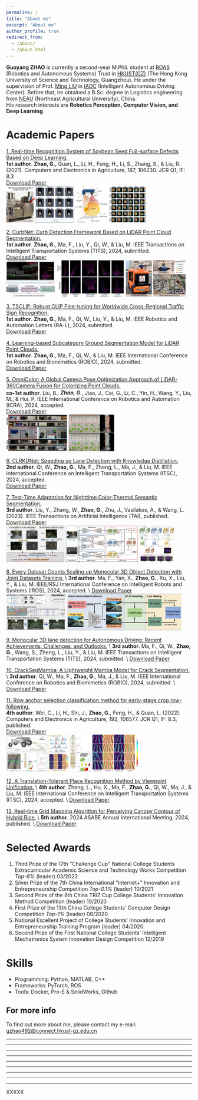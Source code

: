 ```yaml
---
permalink: /
title: "About me"
excerpt: "About me"
author_profile: true
redirect_from: 
  - /about/
  - /about.html
---
```


<!-- **Guoyang ZHAO** is currently a second-year M.Phil. student at [ROAS](https://www.hkust-gz.edu.cn/academics/hubs-and-thrust-areas/systems-hub/robotics-and-autonomous-systems/) (Robotics and Autonomous Systems) Trust in [HKUST(GZ)](https://hkust-gz.edu.cn/) (The Hong Kong University of Science and Technology, Guangzhou). He under the supervision of Prof. [Ming LIU](https://facultyprofiles.hkust-gz.edu.cn/faculty-personal-page/LIU-Ming/eelium) in [IADC](https://ram-lab.com/) (Intelligent Autonomous Driving Center) and co-supervised by Prof. [Lin WANG](https://facultyprofiles.hkust-gz.edu.cn/faculty-personal-page?id=856). Before that, he obtained a B.Sc. degree in Logistics engineering from [NEAU](https://www.neau.edu.cn/) (Northeast Agricultural University), China. <br> -->
**Guoyang ZHAO** is currently a second-year M.Phil. student at [ROAS](https://www.hkust-gz.edu.cn/academics/hubs-and-thrust-areas/systems-hub/robotics-and-autonomous-systems/) (Robotics and Autonomous Systems) Trust in [HKUST(GZ)](https://hkust-gz.edu.cn/) (The Hong Kong University of Science and Technology, Guangzhou). He under the supervision of Prof. [Ming LIU](https://facultyprofiles.hkust-gz.edu.cn/faculty-personal-page/LIU-Ming/eelium) in [IADC](https://ram-lab.com/) (Intelligent Autonomous Driving Center). Before that, he obtained a B.Sc. degree in Logistics engineering from [NEAU](https://www.neau.edu.cn/) (Northeast Agricultural University), China. <br>
His research interests are **Robotics Perception, Computer Vision, and Deep Learning**.

<!-- Education Background
======
<h3><span style="color: rgb(167, 35, 107);"><b>The Hong Kong University of Science and Technology (Guangzhou), China (09/2022 - present)</b></span></h3>
- Master of Philosophy (M.Phil.) <br>
- Major: Robotics and Autonomous Systems <br>
- Grades: 3.567 <br>
<h3><span style="color: rgb(167, 35, 107);"><b>Northeast Agricultural University, China (09/2018 - 06/2022)</b></span></h3>
- Bachelor of Logistics Engineering (Outstanding Graduate) <br>
- Grades ranking: 4/42 <br> -->

<!-- Publications
====== -->

Academic Papers
====== 

<!-- <h3><span style="color: rgb(167, 35, 107);"><b>Academic Papers:</b></span></h3>  -->

<!-- [1. Real-time Recognition System of Soybean Seed Full-surface Defects Based on Deep Learning.](https://www.sciencedirect.com/science/article/abs/pii/S0168169921002477)  \
*First Author*. **Zhao, G.**, Quan, L., Li, H., Feng, H., Li, S., Zhang, S., & Liu, R. (2021). Computers and Electronics in Agriculture, 187, 106230. JCR Q1, IF: 8.3 \
[Download Paper](https://drive.google.com/file/d/1e9GbFJTDqGTGg2nrs4h6A_kRV9-1Uhfn/view)
<br/><img src='/images/pub_img/soy1.jpg' width='184' height='100'>&nbsp;<img src='/images/pub_img/soy2.jpg' width='88' height='100'>&nbsp;<img src='/images/pub_img/soy3.jpg' width='100' height='100'> <br>

[2. Row anchor selection classification method for early-stage crop row-following.](https://www.sciencedirect.com/science/article/pii/S0168169921005949)  \
*Fourth Author*. Wei, C., Li, H., Shi, J., **Zhao, G.**, Feng, H., & Quan, L. (2022). Computers and Electronics in Agriculture, 192, 106577. JCR Q1, IF: 8.3 \
[Download Paper](https://drive.google.com/file/d/1SGTYsMh1vMhl_788ZPZwwfGD7qmYYDlv/view)
<br/><img src='/images/pub_img/field1.jpg' width='170' height='100'>&nbsp;<img src='/images/pub_img/field3.jpg' width='56' height='100'>&nbsp;<img src='/images/pub_img/field4.jpg' width='125' height='100'> <br>

[3. Test-Time Adaptation for Nighttime Color-Thermal Semantic Segmentation.](https://ieeexplore.ieee.org/xpl/RecentIssue.jsp?punumber=9078688)  \
*Third Author*. Liu, Y., Zhang, W., **Zhao, G.**, Zhu, J., Vasilakos, A., & Wang, L. (2023). IEEE Transactions on Artificial Intelligence (TAI).  \
[Download Paper](https://ieeexplore.ieee.org/abstract/document/10330895)
<br/><img src='/images/pub_img/color1.jpg' width='158' height='100'>&nbsp;<img src='/images/pub_img/color2.jpg' width='195' height='100'>&nbsp;<img src='/images/pub_img/color3.jpg' width='95' height='100'> <br>

[4. OmniColor: A Global Camera Pose Optimization Approach of LiDAR-360Camera Fusion for Colorizing Point Clouds.](https://2024.ieee-icra.org/)  \
*Co-first Author*. Liu, B.<sup>*</sup>, **Zhao, G.**<sup>*</sup>, Jiao, J., Cai, G., Li, C., Yin, H., Wang, Y., Liu, M., & Hui, P. IEEE International Conference on Robotics and Automation (ICRA), 2024, accepted.  \
[Download Paper](https://drive.google.com/file/d/1YiVRoMMubX1pikOf8oRoC5yxftBcIqzZ/view?usp=sharing)
<br/><img src='/images/pub_img/point1.jpg' width='165' height='100'>&nbsp;<img src='/images/pub_img/point3.jpg' width='125' height='100'> <br>

[5. CurbNet: Curb Detection Framework Based on LiDAR Point Cloud Segmentation.](https://ieeexplore.ieee.org/xpl/RecentIssue.jsp?punumber=19)  \
*First Author*. **Zhao, G.**, Ma, F., Liu, Y., Qi, W., & Liu, M. IEEE Transactions on Instrumentation and Measurement, 2024, JCR Q1, IF: 5.6, submitted.  \
[Download Paper](https://drive.google.com/file/d/1Wty_DLOXnFltIpc8VjBWNuryerqN3unn/view)
<br/><img src='/images/pub_img/cover-figure2.jpg' width='132' height='100'>&nbsp;<img src='/images/pub_img/3Dcurb-no-occ2.jpg' width='184' height='100'>&nbsp;<img src='/images/pub_img/realscene-set2.jpg' width='164' height='100'> <br>

[6. Every Dataset Counts Scaling up Monocular 3D Object Detection with Joint Datasets Training.](https://iros2024-abudhabi.org/)  \ 
*Third Author*. Ma, F., Yan, X., **Zhao, G.**, Xu, X., Liu, Y., & Liu, M. IEEE/RSJ International Conference on Intelligent Robots and Systems (IROS), 2024, submitted. \ 
[Download Paper](https://drive.google.com/file/d/1o8jSvxTbXjizPXKSlJUZPVzoBqV5EFW6/view?usp=sharing) 
<br/><img src='/images/pub_img/3d-detect-1.jpg' width='162' height='100'>&nbsp;<img src='/images/pub_img/3d-detect-2.jpg' width='310' height='100'> <br> -->


[1. Real-time Recognition System of Soybean Seed Full-surface Defects Based on Deep Learning.](https://www.sciencedirect.com/science/article/abs/pii/S0168169921002477)  \
**1st author**. **Zhao, G.**, Quan, L., Li, H., Feng, H., Li, S., Zhang, S., & Liu, R. (2021). Computers and Electronics in Agriculture, 187, 106230. JCR Q1, IF: 8.3 \
[Download Paper](https://www.sciencedirect.com/science/article/abs/pii/S0168169921002477)
<br/><img src='/images/pub_img/soy1.jpg' width='184' height='100'>&nbsp;<img src='/images/pub_img/soy2.jpg' width='88' height='100'>&nbsp;<img src='/images/pub_img/soy3.jpg' width='100' height='100'> <br>

[2. CurbNet: Curb Detection Framework Based on LiDAR Point Cloud Segmentation.]()  \
**1st author**. **Zhao, G.**, Ma, F., Liu, Y., Qi, W., & Liu, M. IEEE Transactions on Intelligent Transportation Systems (TITS), 2024, submitted.  \
[Download Paper](https://arxiv.org/pdf/2403.16794)
<br/><img src='/images/pub_img/cover-figure2.jpg' width='132' height='100'>&nbsp;<img src='/images/pub_img/3Dcurb-no-occ2.jpg' width='184' height='100'>&nbsp;<img src='/images/pub_img/realscene-set2.jpg' width='164' height='100'> <br>

[3. TSCLIP: Robust CLIP Fine-tuning for Worldwide Cross-Regional Traffic Sign Recognition.]()  \
**1st author**. **Zhao, G.**, Ma, F., Qi, W., Liu, Y., & Liu, M. IEEE Robotics and Automation Letters (RA-L), 2024, submitted.  \
[Download Paper](https://drive.google.com/file/d/1H-YLqSKYi86i2W-AwHUCJsL9ZwWuhnjf/view)

[4. Learning-based Subcategory Ground Segmentation Model for LiDAR Point Clouds.]()  \
**1st author**. **Zhao, G.**, Ma, F., Qi, W., & Liu, M. IEEE International Conference on Robotics and Biomimetics (ROBIO), 2024, submitted.  \
[Download Paper](https://drive.google.com/file/d/1QkmSDI2WfprhGF5DoJrhRYmLDF1HaNmI/view)

[5. OmniColor: A Global Camera Pose Optimization Approach of LiDAR-360Camera Fusion for Colorizing Point Clouds.]()  \
**co-1st author**. Liu, B.<sup>*</sup>, **Zhao, G.**<sup>*</sup>, Jiao, J., Cai, G., Li, C., Yin, H., Wang, Y., Liu, M., & Hui, P. IEEE International Conference on Robotics and Automation (ICRA), 2024, accepted.  \
[Download Paper](https://arxiv.org/pdf/2404.04693)
<br/><img src='/images/pub_img/point1.jpg' width='165' height='100'>&nbsp;<img src='/images/pub_img/point3.jpg' width='125' height='100'> <br>

[6. CLRKDNet: Speeding up Lane Detection with Knowledge Distillation.]()  \
**2nd author**. Qi, W., **Zhao, G.**, Ma, F., Zheng, L., Ma, J., & Liu, M. IEEE International Conference on Intelligent Transportation Systems (ITSC), 2024, accepted.   \
[Download Paper](https://arxiv.org/pdf/2405.12503)

[7. Test-Time Adaptation for Nighttime Color-Thermal Semantic Segmentation.](https://ieeexplore.ieee.org/xpl/RecentIssue.jsp?punumber=9078688)  \
**3rd author**. Liu, Y., Zhang, W., **Zhao, G.**, Zhu, J., Vasilakos, A., & Wang, L. (2023). IEEE Transactions on Artificial Intelligence (TAI), published.  \
[Download Paper](https://ieeexplore.ieee.org/abstract/document/10330895)
<br/><img src='/images/pub_img/color1.jpg' width='158' height='100'>&nbsp;<img src='/images/pub_img/color2.jpg' width='195' height='100'>&nbsp;<img src='/images/pub_img/color3.jpg' width='95' height='100'> <br>

[8. Every Dataset Counts Scaling up Monocular 3D Object Detection with Joint Datasets Training.]()  \ 
**3rd author**. Ma, F., Yan, X., **Zhao, G.**, Xu, X., Liu, Y., & Liu, M. IEEE/RSJ International Conference on Intelligent Robots and Systems (IROS), 2024, accepted. \ 
[Download Paper](https://arxiv.org/pdf/2310.00920) 
<br/><img src='/images/pub_img/3d-detect-1.jpg' width='162' height='100'>&nbsp;<img src='/images/pub_img/3d-detect-2.jpg' width='310' height='100'> <br>

[9. Monocular 3D lane detection for Autonomous Driving: Recent Achievements, Challenges, and Outlooks.]()  \ 
**3rd author**. Ma, F., Qi, W., **Zhao, G.**, Wang, S., Zheng, L., Liu, Y., & Liu, M. IEEE Transactions on Intelligent Transportation Systems (TITS), 2024, submitted. \ 
[Download Paper](https://arxiv.org/pdf/2404.06860) 

[10. CrackSegMamba: A Lightweight Mamba Model for Crack Segmentation.]()  \ 
**3rd author**. Qi, W., Ma, F., **Zhao, G.**, Ma, J., & Liu, M. IEEE International Conference on Robotics and Biomimetics (ROBIO), 2024, submitted.  \ 
[Download Paper](https://drive.google.com/file/d/1h-atets-PLbhGqA72rIEmm9Datyn8A-O/view) 

[11. Row anchor selection classification method for early-stage crop row-following.](https://www.sciencedirect.com/science/article/pii/S0168169921005949)  \
**4th author**. Wei, C., Li, H., Shi, J., **Zhao, G.**, Feng, H., & Quan, L. (2022). Computers and Electronics in Agriculture, 192, 106577. JCR Q1, IF: 8.3, published. \
[Download Paper](https://www.sciencedirect.com/science/article/pii/S0168169921005949)
<br/><img src='/images/pub_img/field1.jpg' width='170' height='100'>&nbsp;<img src='/images/pub_img/field3.jpg' width='56' height='100'>&nbsp;<img src='/images/pub_img/field4.jpg' width='125' height='100'> <br>

[12. A Translation-Tolerant Place Recognition Method by Viewpoint Unification.]()  \ 
**4th author**. Zheng, L., Hu, X., Ma, F., **Zhao, G.**, Qi, W., Ma, J., & Liu, M. IEEE International Conference on Intelligent Transportation Systems (ITSC), 2024, accepted.  \ 
[Download Paper](https://drive.google.com/file/d/1o5vYjoUcZ5wAmlIIsLeL6T9CFeUl3OUw/view) 

[13. Real-time Grid Mapping Algorithm for Perceiving Canopy Contour of Hybrid Rice.]()  \ 
**5th author**. 2024 ASABE Annual International Meeting, 2024, published.  \ 
[Download Paper](https://elibrary.asabe.org/abstract.asp?aid=54877) 


Selected Awards
======
<!-- <h3><span style="color: rgb(167, 35, 107);"><b>Selected Awards:</b></span></h3>  -->
1. Third Prize of the 17th "Challenge Cup" National College Students Extracurricular Academic Science and Technology Works Competition *Top-6%* (leader) 03/2022 <br>
2. Silver Prize of the 7th China International “Internet+” Innovation and Entrepreneurship Competition *Top-0.1%* (leader) 10/2021  <br>
3. Second Prize of the 8th China TRIZ Cup College Students’ Innovation Method Competition (leader) 10/2020  <br>
4. First Prize of the 13th China College Students’ Computer Design Competition *Top-1%* (leader) 08/2020 <br>
5. National Excellent Project of College Students’ Innovation and Entrepreneurship Training Program (leader) 04/2020 <br>
6. Second Prize of the First National College Students’ Intelligent Mechatronics System Innovation Design Competition 12/2019 <br>

<!-- NEWs!!!
======
Waiting for updates! -->

Skills
======
<!-- - Python
- MATLAB
- Linux
- Creo & SolidWorks
- ROS
- C++ (a little) -->
- Programming: Python, MATLAB, C++
- Frameworks: PyTorch, ROS  
- Tools: Docker, Pro-E & SolidWorks, Github


For more info
------
To find out more about me, please contact my e-mail: gzhao492@connect.hkust-gz.edu.cn


------
------
------
------
------
------
------
------
------
XXXXX
